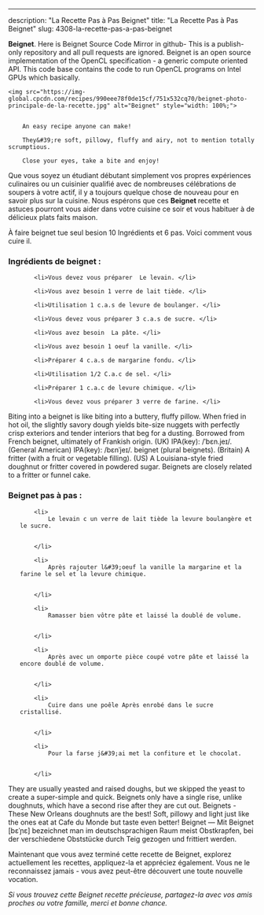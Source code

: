 ---
description: "La Recette Pas à Pas Beignet"
title: "La Recette Pas à Pas Beignet"
slug: 4308-la-recette-pas-a-pas-beignet

<p>
	<strong>Beignet</strong>. 
	Here is Beignet Source Code Mirror in github- This is a publish-only repository and all pull requests are ignored. Beignet is an open source implementation of the OpenCL specification - a generic compute oriented API. This code base contains the code to run OpenCL programs on Intel GPUs which basically.
</p>
<p>
	
	<img src="https://img-global.cpcdn.com/recipes/990eee78f0de15cf/751x532cq70/beignet-photo-principale-de-la-recette.jpg" alt="Beignet" style="width: 100%;">
	
	
		An easy recipe anyone can make!
	
		They&#39;re soft, pillowy, fluffy and airy, not to mention totally scrumptious.
	
		Close your eyes, take a bite and enjoy!
	
</p>

Que vous soyez un étudiant débutant simplement vos propres expériences culinaires ou un cuisinier qualifié avec de nombreuses célébrations de soupers à votre actif, il y a toujours quelque chose de nouveau pour en savoir plus sur la cuisine. Nous espérons que ces <strong> Beignet </strong> recette et astuces pourront vous aider dans votre cuisine ce soir et vous habituer à de délicieux plats faits maison.

<!--inarticleads1-->

À faire beignet tue seul besion 10 Ingrédients et 6 pas. Voici comment vous cuire il.

<h3>Ingrédients de beignet :</h3>

<ol>
	
		<li>Vous devez vous préparer  Le levain. </li>
	
		<li>Vous avez besoin 1 verre de lait tiède. </li>
	
		<li>Utilisation 1 c.a.s de levure de boulanger. </li>
	
		<li>Vous devez vous préparer 3 c.a.s de sucre. </li>
	
		<li>Vous avez besoin  La pâte. </li>
	
		<li>Vous avez besoin 1 oeuf la vanille. </li>
	
		<li>Préparer 4 c.a.s de margarine fondu. </li>
	
		<li>Utilisation 1/2 C.a.c de sel. </li>
	
		<li>Préparer 1 c.a.c de levure chimique. </li>
	
		<li>Vous devez vous préparer 3 verre de farine. </li>
	
</ol>

Biting into a beignet is like biting into a buttery, fluffy pillow. When fried in hot oil, the slightly savory dough yields bite-size nuggets with perfectly crisp exteriors and tender interiors that beg for a dusting. Borrowed from French beignet, ultimately of Frankish origin. (UK) IPA(key): /ˈbɛn.jeɪ/. (General American) IPA(key): /bɛnˈjeɪ/. beignet (plural beignets). (Britain) A fritter (with a fruit or vegetable filling). (US) A Louisiana-style fried doughnut or fritter covered in powdered sugar. Beignets are closely related to a fritter or funnel cake. 

<!--inarticleads2-->

<h3>Beignet pas à pas :</h3>

<ol>
	
		<li>
			Le levain c un verre de lait tiède la levure boulangère et le sucre.
			
			
		</li>
	
		<li>
			Après rajouter l&#39;oeuf la vanille la margarine et la farine le sel et la levure chimique.
			
			
		</li>
	
		<li>
			Ramasser bien vôtre pâte et laissé la doublé de volume.
			
			
		</li>
	
		<li>
			Après avec un omporte pièce coupé votre pâte et laissé la encore doublé de volume.
			
			
		</li>
	
		<li>
			Cuire dans une poêle Après enrobé dans le sucre cristallisé.
			
			
		</li>
	
		<li>
			Pour la farse j&#39;ai met la confiture et le chocolat.
			
			
		</li>
	
</ol>

They are usually yeasted and raised doughs, but we skipped the yeast to create a super-simple and quick. Beignets only have a single rise, unlike doughnuts, which have a second rise after they are cut out. Beignets - These New Orleans doughnuts are the best! Soft, pillowy and light just like the ones eat at Cafe du Monde but taste even better! Beignet — Mit Beignet [bɛˈɲɛ] bezeichnet man im deutschsprachigen Raum meist Obstkrapfen, bei der verschiedene Obststücke durch Teig gezogen und frittiert werden. 

<!--inarticleads1-->

<p>
Maintenant que vous avez terminé cette recette de Beignet, explorez actuellement les recettes, appliquez-la et appréciez également. Vous ne le reconnaissez jamais - vous avez peut-être découvert une toute nouvelle vocation.
</p>

<p>
<i>Si vous trouvez cette Beignet recette précieuse, partagez-la avec vos amis proches ou votre famille, merci et bonne chance.</i>
</p>
